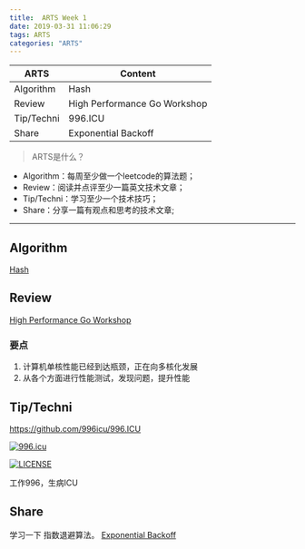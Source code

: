```yaml
---
title:  ARTS Week 1
date: 2019-03-31 11:06:29
tags: ARTS
categories: "ARTS"
---
```

| ARTS       | Content                      |
| ---------- | ---------------------------- |
| Algorithm  | Hash                         |
| Review     | High Performance Go Workshop |
| Tip/Techni | 996.ICU                  |
| Share      | Exponential Backoff          |
<!-- more -->

> ARTS是什么？
- Algorithm：每周至少做一个leetcode的算法题；
- Review：阅读并点评至少一篇英文技术文章；
- Tip/Techni：学习至少一个技术技巧；
- Share：分享一篇有观点和思考的技术文章;

---

## Algorithm
[Hash](http://eleztian.top/2019/03/21/Abstrct-hash/)

## Review

[High Performance Go Workshop](https://dave.cheney.net/high-performance-go-workshop/dotgo-paris.html)

### 要点
1. 计算机单核性能已经到达瓶颈，正在向多核化发展
2. 从各个方面进行性能测试，发现问题，提升性能

## Tip/Techni
https://github.com/996icu/996.ICU

[![996.icu](https://img.shields.io/badge/link-996.icu-red.svg)](https://996.icu) 

[![LICENSE](https://img.shields.io/badge/license-NPL%20(The%20996%20Prohibited%20License)-blue.svg)](https://github.com/996icu/996.ICU/blob/master/LICENSE)

工作996，生病ICU

## Share

学习一下 指数退避算法。
[Exponential Backoff](/2019/03/31/Exponential-Backoff/)
